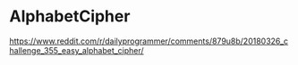 # AlphabetCipher
https://www.reddit.com/r/dailyprogrammer/comments/879u8b/20180326_challenge_355_easy_alphabet_cipher/
